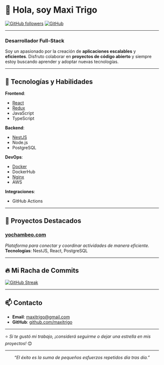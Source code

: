 # 👋 Hola, soy **Maxi Trigo**

[![GitHub followers](https://img.shields.io/github/followers/maxitrigo?label=Follow&style=social)](https://github.com/maxitrigo)
[![GitHub](https://img.shields.io/badge/GitHub-maxitrigo-%23121011?style=flat&logo=github&logoColor=white)](https://github.com/maxitrigo)

---

### Desarrollador **Full-Stack**  
Soy un apasionado por la creación de **aplicaciones escalables** y **eficientes**. Disfruto colaborar en **proyectos de código abierto** y siempre estoy buscando aprender y adoptar nuevas tecnologías.

---

## 🚀 Tecnologías y Habilidades

**Frontend**:
- [React](https://reactjs.org/) 
- [Redux](https://redux.js.org/) 
- JavaScript 
- TypeScript 

**Backend**:
- [NestJS](https://nestjs.com/) 
- Node.js 
- PostgreSQL 

**DevOps**:
- [Docker](https://www.docker.com/) 
- DockerHub 
- [Nginx](https://www.nginx.com/) 
- AWS 

**Integraciones**:
- GitHub Actions 

---

## 🌟 Proyectos Destacados

### [yochambeo.com](https://yochambeo.com)
_Plataforma para conectar y coordinar actividades de manera eficiente._  
**Tecnologías**: NestJS, React, PostgreSQL

---

## 🔥 Mi Racha de Commits

[![GitHub Streak](https://github-readme-streak-stats.herokuapp.com/?user=maxitrigo&theme=dark&hide_border=true&border_radius=5)](https://git.io/streak-stats)

---

## 📫 Contacto

- **Email**: [maxitrigo@gmail.com](mailto:maxitrigo@gmail.com)
- **GitHub**: [github.com/maxitrigo](https://github.com/maxitrigo)

---

⭐️ _Si te gustó mi trabajo, ¡considerá seguirme o dejar una estrella en mis proyectos!_ 😊

---

<div align="center">
  <i>“El éxito es la suma de pequeños esfuerzos repetidos día tras día.”</i>
</div>
